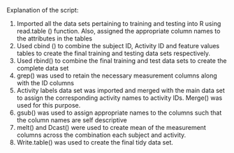 Explanation of the script:
1.	Imported all the data sets pertaining to training and testing  into R using read.table () function. Also, assigned the appropriate column names to the attributes in the tables
2.	Used cbind ()  to  combine the  subject ID, Activity ID and feature values tables to create the final training and testing data sets respectively.
3.	Used rbind()  to combine the final training and test data sets to create the complete data set
4.	grep() was used to retain the necessary measurement columns along with the ID columns
5.	Activity labels data set was imported and merged with the main data set to assign the corresponding activity names to activity IDs. Merge() was used for this purpose.
6.	gsub() was used to assign appropriate names to the columns such that the column names are self descriptive
7.	melt() and Dcast()  were used to create mean of the measurement columns across the combination each subject and activity.
8.	Write.table() was used to create the final tidy data set.



